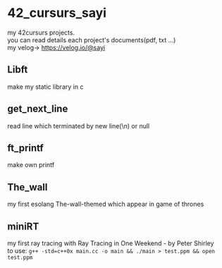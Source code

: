 # 42_cursurs_sayi

my 42cursurs projects.  
you can read details each project's documents(pdf, txt ...)  
my velog-> https://velog.io/@sayi

## Libft
make my static library in c

## get_next_line
read line which terminated by new line(\n) or null

## ft_printf
make own printf

## The_wall
my first esolang The-wall-themed which appear in game of thrones

## miniRT
my first ray tracing with Ray Tracing in One Weekend - by Peter Shirley  
to use: 
```g++ -std=c++0x main.cc -o main && ./main > test.ppm && open test.ppm```

